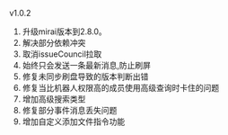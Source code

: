 v1.0.2
1. 升级mirai版本到2.8.0。
2. 解决部分依赖冲突
3. 取消issueCouncil拉取
4. 始终只会发送一条最新消息,防止刷屏
5. 修复未同步刷盘导致的版本判断出错
6. 修复当比机器人权限高的成员使用高级查询时卡住的问题
7. 增加高级搜索类型
8. 修复部分事件消息丢失问题
9. 增加自定义添加文件指令功能
